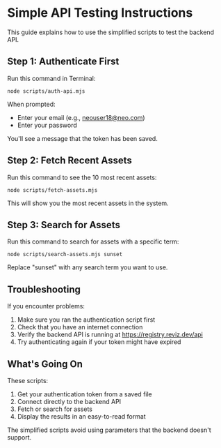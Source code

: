 # Simple API Testing Instructions

This guide explains how to use the simplified scripts to test the backend API.

## Step 1: Authenticate First

Run this command in Terminal:
```
node scripts/auth-api.mjs
```

When prompted:
- Enter your email (e.g., neouser18@neo.com)
- Enter your password

You'll see a message that the token has been saved.

## Step 2: Fetch Recent Assets

Run this command to see the 10 most recent assets:
```
node scripts/fetch-assets.mjs
```

This will show you the most recent assets in the system.

## Step 3: Search for Assets

Run this command to search for assets with a specific term:
```
node scripts/search-assets.mjs sunset
```

Replace "sunset" with any search term you want to use.

## Troubleshooting

If you encounter problems:

1. Make sure you ran the authentication script first
2. Check that you have an internet connection
3. Verify the backend API is running at https://registry.reviz.dev/api
4. Try authenticating again if your token might have expired

## What's Going On

These scripts:
1. Get your authentication token from a saved file
2. Connect directly to the backend API
3. Fetch or search for assets
4. Display the results in an easy-to-read format

The simplified scripts avoid using parameters that the backend doesn't support.